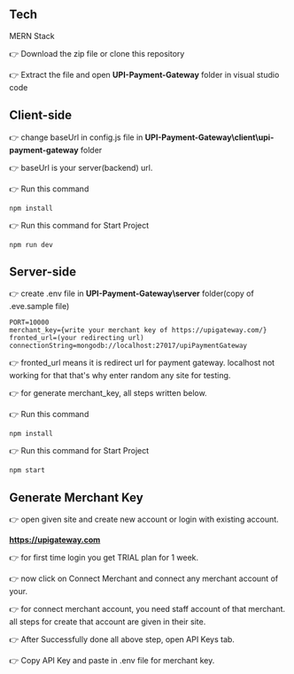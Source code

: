 
## Tech 
MERN Stack

👉 Download the zip file or clone this repository

👉 Extract the file and open **UPI-Payment-Gateway** folder in visual studio code

## Client-side 

👉 change baseUrl in config.js file in **UPI-Payment-Gateway\client\upi-payment-gateway** folder

👉 baseUrl is your server(backend) url.

👉 Run this command
  
    npm install

👉 Run this command for Start Project
  
    npm run dev

## Server-side

👉 create .env file in **UPI-Payment-Gateway\server** folder(copy of .eve.sample file)

    PORT=10000
    merchant_key={write your merchant key of https://upigateway.com/}
    fronted_url=(your redirecting url)
    connectionString=mongodb://localhost:27017/upiPaymentGateway

👉 fronted_url means it is redirect url for payment gateway. localhost not working for that that's why enter random any site for testing.

👉 for generate merchant_key, all steps written below.

👉 Run this command
  
    npm install

👉 Run this command for Start Project
  
    npm start

##  Generate Merchant Key

👉 open given site and create new account or login with existing account.
   
   **https://upigateway.com**

👉 for first time login you get TRIAL plan for 1 week.

👉 now click on Connect Merchant and connect any merchant account of your.

👉 for connect merchant account, you need staff account of that merchant. all steps for create that account are given in their site.

👉 After Successfully done all above step, open API Keys tab.

👉 Copy API Key and paste in .env file for merchant key.
